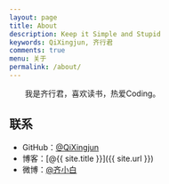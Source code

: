 ```yaml
---
layout: page
title: About
description: Keep it Simple and Stupid
keywords: QiXingjun, 齐行君
comments: true
menu: 关于
permalink: /about/
---
```


　　我是齐行君，喜欢读书，热爱Coding。

## 联系

* GitHub：[@QiXingjun](https://github.com/QiXingjun)
* 博客：[@{{ site.title }}]({{ site.url }})
* 微博：[@齐小白](http://weibo.com/henry2to2)



